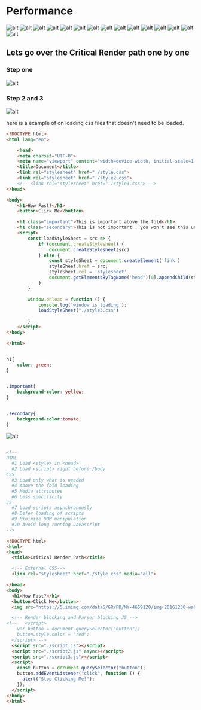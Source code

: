 # Performance

![alt](./img/1.png)
![alt](./img/2.png)
![alt](./img/3.png)
![alt](./img/4.png)
![alt](./img/5.png)
![alt](./img/6.png)
![alt](./img/7.png)
![alt](./img/8.png)
![alt](./img/9.png)
![alt](./img/10.png)
![alt](./img/11.png)
![alt](./img/12.png)
![alt](./img/13.png)
![alt](./img/14.png)
![alt](./img/15.png)

## Lets go over the Critical Render path one by one

### Step one

![alt](./img/16.png)

### Step 2 and 3

![alt](./img/17.png)

here is a example of on loading css files that doesn't need to be loaded.

```html
<!DOCTYPE html>
<html lang="en">

    <head>
    <meta charset="UTF-8">
    <meta name="viewport" content="width=device-width, initial-scale=1.0">
    <title>Document</title>
    <link rel="stylesheet" href="./style.css">
    <link rel="stylesheet" href="./style2.css">
    <!-- <link rel="stylesheet" href="./style3.css"> -->
</head>

<body>
    <h1>How Fast?</h1>
    <button>Click Me</button>

    <h1 class="important">This is important above the fold</h1>
    <h1 class="secondary">This is not important . you won't see this until page loads</h1>
    <script>
        const loadStyleSheet = src => {
            if (document.createStylesheet) {
                document.createStylesheet(src)
            } else {
                const styleSheet = document.createElement('link')
                styleSheet.href = src;
                styleSheet.rel = 'stylesheet'
                document.getElementsByTagName('head')[0].appendChild(styleSheet)
            }
        }

        window.onload = function () {
            console.log('window is loading');
            loadStyleSheet("./style3.css")

        }
    </script>
</body>

</html>

```

```css

h1{
    color: green;
}


```

```css

.important{
    background-color: yellow;
}

```

```css

.secondary{
    background-color:tomato;
}

```

![alt](./img/18.png)

```html

<!--
HTML
  #1 Load <style> in <head>
  #2 Load <script> right before /body
CSS
  #3 Load only what is needed
  #4 Above the fold loading
  #5 Media attributes
  #6 Less specificity
JS
  #7 Load scripts asynchronously
  #8 Defer loading of scripts
  #9 Minimize DOM manipulation
  #10 Avoid long running Javascript
-->

<!DOCTYPE html>
<html>
<head>
  <title>Critical Render Path</title>

  <!-- External CSS-->
  <link rel="stylesheet" href="./style.css" media="all">

</head>
<body>
  <h1>How Fast?</h1>
  <button>Click Me</button>
  <img src="https://5.imimg.com/data5/GR/PD/MY-4659120/img-20161230-wa0170-500x500.jpg">

  <!-- Render blocking and Parser blocking JS -->
<!--   <script>
    var button = document.querySelector("button");
    button.style.color = "red";
  </script> -->
  <script src="./script.js"></script>
  <script src="./script2.js" async></script>
  <script src="./script3.js"></script>
  <script>
    const button = document.querySelector("button");
    button.addEventListener("click", function () {
      alert("Stop Clicking Me!");
    });
  </script>
</body>
</html>

```
